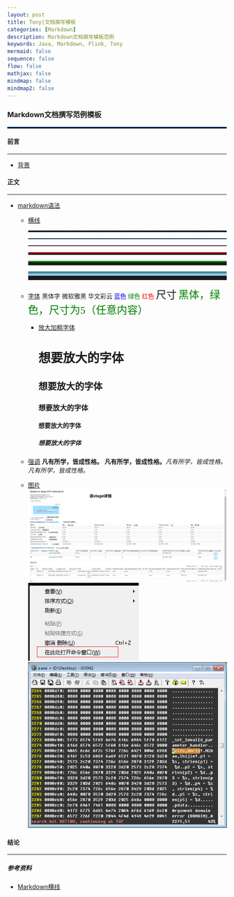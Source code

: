 ```yaml
---
layout: post
title: Tony|文档撰写模板
categories: [Markdown]
description: Markdown文档撰写模板范例
keywords: Java, Markdown, Flink, Tony
mermaid: false
sequence: false
flow: false
mathjax: false
mindmap: false
mindmap2: false
---
```


<h3 align="left"> Markdown文档撰写范例模板 </h3>

<hr style="height:3px;border:none;border-top:1px solid #0066CC;" />


<h4 align="left"> 前言 </h4>

---------------

- [背景]()


<h4 align="left"> 正文 </h4>

---------------

- [markdown语法]()
  - [横线]() 
    <hr style=" height:2px;border:none;border-top:2px dotted #185598;" />
    <!-- 
      类型：园点虚线
      height:2px;是hr的高度
      border:none;是没有边框
      border-top:2px dotted #185598;是设置横线的样式
      dotted  虚线  #185598  颜色
    -->
    <hr style="height:1px;border:none;border-top:1px dashed #0066CC;" />
    <hr style="height:1px;border:none;border-top:1px solid #555555;" />
    <hr style="height:3px;border:none;border-top:3px double red;" />
    <hr style="height:5px;border:none;border-top:5px ridge green;" />
    <hr style="height:10px;border:none;border-top:10px groove skyblue;" />
    
  - [字体]() 
    <font face="黑体">黑体字</font> 
    <font face="微软雅黑">微软雅黑</font> 
    <font face="STCAIYUN">华文彩云</font> 
    <font color=blue>蓝色</font> 
    <font color=#008000>绿色</font> 
    <font color=Red>红色</font> 
    <font size=5>尺寸</font> 
    <font face="黑体" color=green size=5>黑体，绿色，尺寸为5（任意内容）</font>  
    - [放大加粗字体]() 
      <h1>想要放大的字体</h1>  
      <h2>想要放大的字体</h2>  
      <h3>想要放大的字体</h3>  
      <h4>想要放大的字体</h4>  
      <h5>想要放大的字体</h5>  

  - [强调]() 
    **凡有所学，皆成性格。** 
    __凡有所学，皆成性格。__*凡有所学，皆成性格。* 
    _凡有所学，皆成性格。_ 

  - [图片]() <br>
    ![img](/images/posts/bigdata/spark/2020092111554018.png) <br>
    <img src="/images/posts/windows/rclick.png" alt="Windows Skills" /> <br>
    ![img](/images/posts/cplusplus/staticstring_helloworld.png) <br>

<h4 align="left"> 结论 </h4>

---------------






<h5 align="left"> 参考资料 </h5>

- [Markdown横线](https://www.jianshu.com/p/e74830235087)






